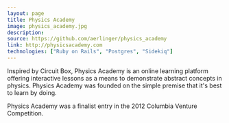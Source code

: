 ```yaml
---
layout: page
title: Physics Academy
image: physics_academy.jpg
description:
source: https://github.com/aerlinger/physics_academy
link: http://physicsacademy.com
technologies: ["Ruby on Rails", "Postgres", "Sidekiq"]
---
```


Inspired by Circuit Box, Physics Academy is an online learning platform offering interactive lessons as a means to demonstrate abstract concepts in physics. Physics Academy was founded on the simple premise that it's best to learn by doing.

Physics Academy was a finalist entry in the 2012 Columbia Venture Competition.
